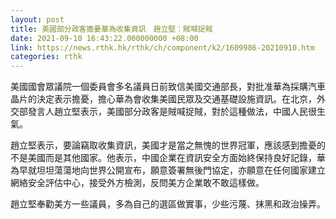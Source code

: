 ```yaml
---
layout: post
title: 美國部分政客擔憂華為收集資訊　趙立堅︰賊喊捉賊
date: 2021-09-10 16:43:22.000000000 +08:00
link: https://news.rthk.hk/rthk/ch/component/k2/1609986-20210910.htm
categories: rthk
---
```


美國國會眾議院一個委員會多名議員日前致信美國交通部長，對批准華為採購汽車晶片的決定表示擔憂，擔心華為會收集美國民眾及交通基礎設施資訊。在北京，外交部發言人趙立堅表示，美國部分政客是賊喊捉賊，對於這種做法，中國人民很生氣。
 
趙立堅表示，要論竊取收集資訊，美國才是當之無愧的世界冠軍，應該感到擔憂的不是美國而是其他國家。他表示，中國企業在資訊安全方面始終保持良好記錄，華為早就坦坦蕩蕩地向世界公開宣布，願意簽署無後門協定，亦願意在任何國家建立網絡安全評估中心，接受外方檢測，反問美方企業敢不敢這樣做。

趙立堅奉勸美方一些議員，多為自己的選區做實事，少些污蔑、抹黑和政治操弄。
